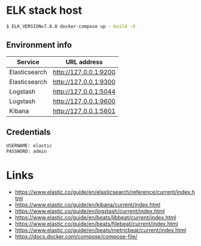 # ELK stack host

```bash
$ ELK_VERSION=7.8.0 docker-compose up --build -d
```


## Environment info
|Service | URL address |
|------- |-------------| 
|Elasticsearch | http://127.0.0.1:9200|
|Elasticsearch | http://127.0.0.1:9300|
|Logstash | http://127.0.0.1:5044|
|Logstash | http://127.0.0.1:9600|
|Kibana | http://127.0.0.1:5601|

## Credentials
```bash
USERNAME: elastic
PASSWORD: admin
```

# Links
* https://www.elastic.co/guide/en/elasticsearch/reference/current/index.html
* https://www.elastic.co/guide/en/kibana/current/index.html
* https://www.elastic.co/guide/en/logstash/current/index.html
* https://www.elastic.co/guide/en/beats/libbeat/current/index.html
* https://www.elastic.co/guide/en/beats/filebeat/current/index.html
* https://www.elastic.co/guide/en/beats/metricbeat/current/index.html
* https://docs.docker.com/compose/compose-file/